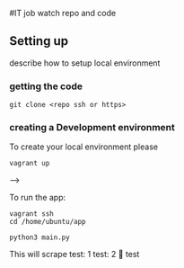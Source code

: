 #IT job watch repo and code

## Setting up

describe how to setup local environment

### getting the code
```
git clone <repo ssh or https>
```

### creating a Development environment
To create your local environment please
```
vagrant up
```
<!-- To see the website the website with your changes go to:
```
development.local
```
--> -->

To run the app:
```
vagrant ssh
cd /home/ubuntu/app

python3 main.py
```
This will scrape
test: 1
test: 2
:taco:
test
